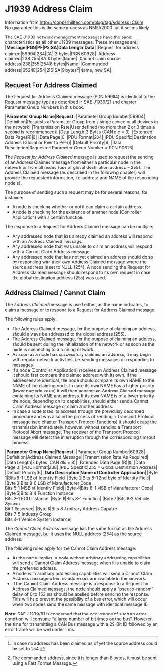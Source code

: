 # J1939 Address Claim
Information from https://copperhilltech.com/blog/tag/Address+Claim<br>
No guarantee this is the same process as NMEA2000 but it seems likely

The SAE J1939 network management messages have the same characteristics as all other J1939 messages. These messages are:
|**Message**|**PGN**|**PF**|**PS**|**SA**|**Data Length**|**Data**|
|Request for address claimed|59904|234|DA[^1]|3 bytes|PGN 60928|
|Address claimed|238|255|SA|8 bytes|Name|
|Cannot claim source address|238|255|254|8 bytes|Name|
|Commanded address|65240|254|216|SA|9 bytes[^2]|Name, new SA|

[^1]: In case no address has been claimed as of yet the source address could be set to 254.

[^2]: The commanded address, since it is longer than 8 bytes, it must be sent using a Fast Format Message.

## Request For Address Claimed

The Request for Address Claimed message (PGN 59904) is identical to the Request message type as described in SAE J1939/21 and chapter Parameter Group Numbers in this book.

|**Parameter Group Name**|**Request**|
|Parameter Group Number|59904|
|Definition|Requests a Parameter Group from a singe device or all devices in the network|
|Transmission Rate|User defined (no more than 2 or 3 times a second is recommended)|
|Data Length|3 Bytes (CAN dlc = 3)|
|Extended Data Page(R)|0|
|Data Page|0|
|PDU Format|234|
|PDU Specific|Destination Address (Global or Peer to Peer)|
|Default Priority|6|
|Data Description|Requested Parameter Group Number = PGN 90628|

The _Request for Address Claimed_ message is used to request the sending of an Address Claimed message from either a particular node in the network or from all nodes (use of global destination address = 255). The Address Claimed message (as described in the following chapter) will provide the requested information, i.e. address and NAME of the responding node(s).

The purpose of sending such a request may be for several reasons, for instance:
* A node is checking whether or not it can claim a certain address.
* A node is checking for the existence of another node (Controller Application) with a certain function.

The response to a Request for Address Claimed message can be multiple:
* Any addressed node that has already claimed an address will respond with an Address Claimed message.
* Any addressed node that was unable to claim an address will respond with a Cannot Claim Address message.
* Any addressed node that has not yet claimed an address should do so by responding with their own Address Claimed message where the source address is set to NULL (254).
A node sending the Request for Address Claimed message should respond to its own request in case the global destination address (255) was used.

## Address Claimed / Cannot Claim

The _Address Claimed_ message is used either, as the name indicates, to claim a message or to respond to a Request for Address Claimed message.

The following rules apply:
* The Address Claimed message, for the purpose of claiming an address, should always be addressed to the global address (255).
* The Address Claimed message, for the purpose of claiming an address, should be sent during the initialization of the network or as soon as the node is connecting to a running network.
* As soon as a node has successfully claimed an address, it may begin with regular network activities, i.e. sending messages or responding to messages.
* If a node (Controller Application) receives an Address Claimed message it should first compare the claimed address with its own. If the addresses are identical, the node should compare its own NAME to the NAME of the claiming node. In case its own NAME has a higher priority (lower numeric value) it will then transmit an Address Claimed message containing its NAME and address. If its own NAME is of a lower priority the node, depending on its capabilities, should either send a Cannot Claim Address message or claim another address.
* In case a node loses its address through the previously described procedure and was also in the process of sending a Transport Protocol message (see chapter Transport Protocol Functions) it should cease the transmission immediately, however, without sending a Transport Protocol Abort message. The receiver of the Transport Protocol message will detect the interruption through the corresponding timeout process.

|**Parameter Group Name**|**Request**|
|Parameter Group Number|60928|
|Definition|Address Claimed Message|
|Transmission Rate|As Required|
|Data Length|8 bytes (CAN dlc = 8)|
|Extended Data Page (R)|0|
|Data Page|0|
|PDU Format|238|
|PDU Specific|255 = Global Destination Address|
|Default Priority|6|
|**Data Description**|**Name of Controller Application**|
|Byte 1|Bits 8-1 LSB of Identity Field|
|Byte 2|Bits 8-1 2nd byte of Identity Field|
|Byte 3|Bits 8-6 LSB of Manufacturer Code <br> Bits 5-1 MSB of Identity Field|
|Byte 4|Bits 8-1 MSB of Manufactorer Code|
|Byte 5|Bits 8-4 Function Instance <br> Bits 3-1 ECU Instance|
|Byte 6|Bits 8-1 Function|
|Byte 7|Bits 8-2 Vehicle System <br> Bit 1 Reserved|
|Byte 8|Bits 8 Arbitrary Address Capable <br> Bits 7-5 Industry Group <br> Bits 4-1 Vehicle System Instance|

The _Cannot Claim Address_ message has the same format as the Address Claimed message, but it uses the NULL address (254) as the source address.

The following rules apply for the Cannot Claim Address message:
* As the name implies, a node without arbitrary addressing capabilities will send a Cannot Claim Address message when it is unable to claim the preferred address.
* A node with arbitrary addressing capabilities will send a Cannot Claim Address message when no addresses are available in the network.
* If the Cannot Claim Address message is a response to a Request for Address Claimed message, the node should apply a “pseudo-random” delay of 0 to 153 ms should be applied before sending the response. This will help prevent the possibility of a bus error, which will occur when two nodes send the same message with identical message ID.

**Note:** SAE J1939/81 is concerned that the occurrence of such an error condition will consume “a large number of bit times on the bus”. However, the time for transmitting a CAN Bus message with a 29-Bit ID followed by an error frame will be well under 1 ms.
